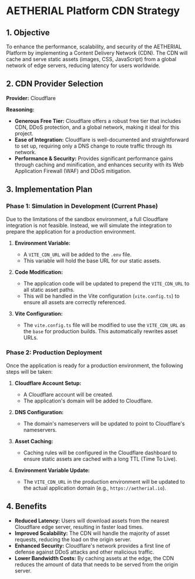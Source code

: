 # AETHERIAL Platform CDN Strategy

## 1. Objective

To enhance the performance, scalability, and security of the AETHERIAL Platform by implementing a Content Delivery Network (CDN). The CDN will cache and serve static assets (images, CSS, JavaScript) from a global network of edge servers, reducing latency for users worldwide.

## 2. CDN Provider Selection

**Provider:** Cloudflare

**Reasoning:**
- **Generous Free Tier:** Cloudflare offers a robust free tier that includes CDN, DDoS protection, and a global network, making it ideal for this project.
- **Ease of Integration:** Cloudflare is well-documented and straightforward to set up, requiring only a DNS change to route traffic through its network.
- **Performance & Security:** Provides significant performance gains through caching and minification, and enhances security with its Web Application Firewall (WAF) and DDoS mitigation.

## 3. Implementation Plan

### Phase 1: Simulation in Development (Current Phase)

Due to the limitations of the sandbox environment, a full Cloudflare integration is not feasible. Instead, we will simulate the integration to prepare the application for a production environment.

1.  **Environment Variable:**
    - A `VITE_CDN_URL` will be added to the `.env` file.
    - This variable will hold the base URL for our static assets.

2.  **Code Modification:**
    - The application code will be updated to prepend the `VITE_CDN_URL` to all static asset paths.
    - This will be handled in the Vite configuration (`vite.config.ts`) to ensure all assets are correctly referenced.

3.  **Vite Configuration:**
    - The `vite.config.ts` file will be modified to use the `VITE_CDN_URL` as the `base` for production builds. This automatically rewrites asset URLs.

### Phase 2: Production Deployment

Once the application is ready for a production environment, the following steps will be taken:

1.  **Cloudflare Account Setup:**
    - A Cloudflare account will be created.
    - The application's domain will be added to Cloudflare.

2.  **DNS Configuration:**
    - The domain's nameservers will be updated to point to Cloudflare's nameservers.

3.  **Asset Caching:**
    - Caching rules will be configured in the Cloudflare dashboard to ensure static assets are cached with a long TTL (Time To Live).

4.  **Environment Variable Update:**
    - The `VITE_CDN_URL` in the production environment will be updated to the actual application domain (e.g., `https://aetherial.io`).

## 4. Benefits

- **Reduced Latency:** Users will download assets from the nearest Cloudflare edge server, resulting in faster load times.
- **Improved Scalability:** The CDN will handle the majority of asset requests, reducing the load on the origin server.
- **Enhanced Security:** Cloudflare's network provides a first line of defense against DDoS attacks and other malicious traffic.
- **Lower Bandwidth Costs:** By caching assets at the edge, the CDN reduces the amount of data that needs to be served from the origin server.

